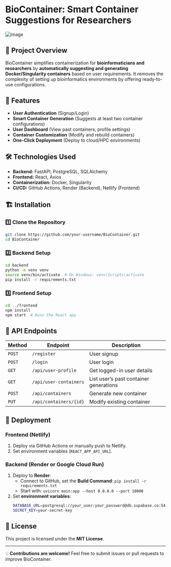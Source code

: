 # BioContainer: Smart Container Suggestions for Researchers

![image](https://files.oaiusercontent.com/file-QreQnvasEYp4FKV1XP2d5M?se=2025-03-27T07%3A29%3A18Z&sp=r&sv=2024-08-04&sr=b&rscc=max-age%3D604800%2C%20immutable%2C%20private&rscd=attachment%3B%20filename%3Dd66d41d9-d858-4020-8324-ac2a80899a80.webp&sig=pj5q2HBuFixoLzghf%2Bb5l1XOJ%2BABDZRXGu6hY9HB8h4%3D)

## 🧬 Project Overview
BioContainer simplifies containerization for **bioinformaticians and researchers** by **automatically suggesting and generating Docker/Singularity containers** based on user requirements. It removes the complexity of setting up bioinformatics environments by offering ready-to-use configurations.

## 🚀 Features
- **User Authentication** (Signup/Login)
- **Smart Container Generation** (Suggests at least two container configurations)
- **User Dashboard** (View past containers, profile settings)
- **Container Customization** (Modify and rebuild containers)
- **One-Click Deployment** (Deploy to cloud/HPC environments)

## 🛠️ Technologies Used
- **Backend:** FastAPI, PostgreSQL, SQLAlchemy
- **Frontend:** React, Axios
- **Containerization:** Docker, Singularity
- **CI/CD:** GitHub Actions, Render (Backend), Netlify (Frontend)

## 🏗️ Installation
### **1️⃣ Clone the Repository**
```bash
git clone https://github.com/your-username/BioContainer.git
cd BioContainer
```

### **2️⃣ Backend Setup**
```bash
cd backend
python -m venv venv
source venv/bin/activate  # On Windows: venv\Scripts\activate
pip install -r requirements.txt
```

### **3️⃣ Frontend Setup**
```bash
cd ../frontend
npm install
npm start  # Runs the React app
```

## 🔗 API Endpoints
| Method | Endpoint | Description |
|--------|-------------|--------------------------------------|
| `POST` | `/register` | User signup |
| `POST` | `/login` | User login |
| `GET` | `/api/user-profile` | Get logged-in user details |
| `GET` | `/api/user-containers` | List user’s past container generations |
| `POST` | `/api/containers` | Generate new container |
| `PUT` | `/api/containers/{id}` | Modify existing container |

## 🚀 Deployment
### **Frontend (Netlify)**
1. Deploy via GitHub Actions or manually push to Netlify.
2. Set environment variables (`REACT_APP_API_URL`).

### **Backend (Render or Google Cloud Run)**
1. Deploy to **Render**:
   - Connect to GitHub, set the **Build Command**: `pip install -r requirements.txt`
   - Start with: `uvicorn main:app --host 0.0.0.0 --port 10000`
2. Set **environment variables**:
   ```bash
   DATABASE_URL=postgresql://your_user:your_password@db.supabase.co:5432/your_database
   SECRET_KEY=your-secret-key
   ```

## 📜 License
This project is licensed under the **MIT License**.

---
💡 **Contributions are welcome!** Feel free to submit issues or pull requests to improve BioContainer.

